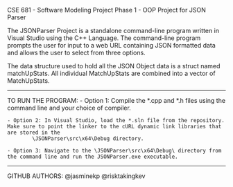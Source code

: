 CSE 681 - Software Modeling
Project Phase 1 - OOP Project for JSON Parser


The JSONParser Project is a standalone command-line program written in Visual Studio using the C++ Language.
The command-line program prompts the user for input to a web URL containing JSON formatted data and allows the user to select from three options. 

The data structure used to hold all the JSON Object data is a struct named matchUpStats. All individual MatchUpStats are combined into a vector of MatchUpStats.

-------------------------------------------------------------------------------
TO RUN THE PROGRAM:
	- Option 1: Compile the *.cpp and *.h files using the command line and your choice of compiler.

	- Option 2: In Visual Studio, load the *.sln file from the repository. Make sure to point the linker to the cURL dynamic link libraries that are stored in the
			\JSONParser\src\x64\Debug directory.

	- Option 3: Navigate to the \JSONParser\src\x64\Debug\ directory from the command line and run the JSONParser.exe executable.


-------------------------------------------------------------------------------
GITHUB AUTHORS:
@jasminekp
@risktakingkev